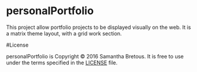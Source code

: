# personalPortfolio

This project allow portfolio projects to be displayed visually on the web. It is a matrix theme layout, with a grid work section. 

#License

personalPortfolio is Copyright © 2016 Samantha Bretous. It is free to use under the terms specified in the [LICENSE](https://github.com/samanthabretous/personalPortfolio/blob/master/LICENSE.txt) file.